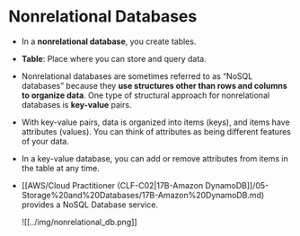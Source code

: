 # Nonrelational Databases
- In a **nonrelational database**, you create tables. 
- **Table**: Place where you can store and query data.
- Nonrelational databases are sometimes referred to as “NoSQL databases” because they **use structures other than rows and columns to organize data**. One type of structural approach for nonrelational databases is **key-value** pairs. 
- With key-value pairs, data is organized into items (keys), and items have attributes (values). You can think of attributes as being different features of your data.
- In a key-value database, you can add or remove attributes from items in the table at any time.
- [[AWS/Cloud Practitioner (CLF-C02|17B-Amazon DynamoDB]]/05-Storage%20and%20Databases/17B-Amazon%20DynamoDB.md) provides a NoSQL Database service.

	![[../img/nonrelational_db.png]]